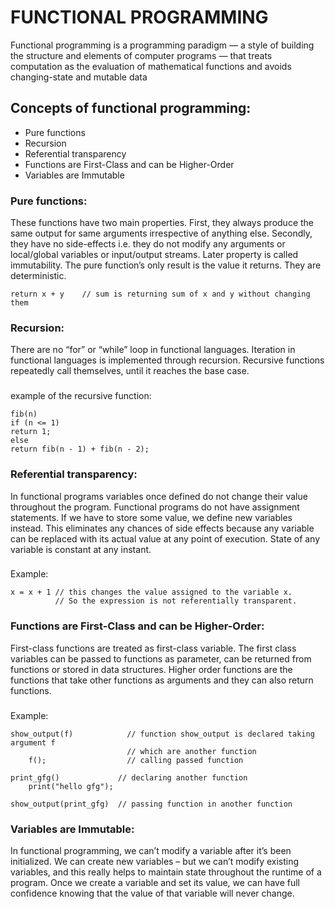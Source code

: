 # FUNCTIONAL PROGRAMMING
Functional programming is a programming paradigm — a style of building the structure and elements of computer programs — that treats computation as the evaluation of mathematical functions and avoids changing-state and mutable data 

## Concepts of functional programming: 

* Pure functions
* Recursion
* Referential transparency
* Functions are First-Class and can be Higher-Order
* Variables are Immutable

### Pure functions: 
These functions have two main properties. First, they always produce the same output for same arguments irrespective of anything else. 
Secondly, they have no side-effects i.e. they do not modify any arguments or local/global variables or input/output streams. 
Later property is called immutability. The pure function’s only result is the value it returns. They are deterministic. 
```sum(x, y)           // sum is function taking x and y as arguments
return x + y    // sum is returning sum of x and y without changing them
```

### Recursion: 
There are no “for” or “while” loop in functional languages. Iteration in functional languages is implemented through recursion. Recursive functions repeatedly call themselves, until it reaches the base case. 
    
###
example of the recursive function:  
```
fib(n)
if (n <= 1)
return 1;
else
return fib(n - 1) + fib(n - 2);
```
### Referential transparency: 
In functional programs variables once defined do not change their value throughout the program. Functional programs do not have assignment statements. If we have to store some value, we define new variables instead. This eliminates any chances of side effects because any variable can be replaced with its actual value at any point of execution. State of any variable is constant at any instant. 
###
Example:  
```
x = x + 1 // this changes the value assigned to the variable x.
          // So the expression is not referentially transparent. 
```

### Functions are First-Class and can be Higher-Order:
 First-class functions are treated as first-class variable. The first class variables can be passed to functions as parameter, can be returned from functions or stored in data structures. Higher order functions are the functions that take other functions as arguments and they can also return functions. 
###
Example: 
```
show_output(f)            // function show_output is declared taking argument f 
                          // which are another function
    f();                  // calling passed function

print_gfg()             // declaring another function 
    print("hello gfg");

show_output(print_gfg)  // passing function in another function
```
### Variables are Immutable: 
In functional programming, we can’t modify a variable after it’s been initialized. We can create new variables – but we can’t modify existing variables, and this really helps to maintain state throughout the runtime of a program. Once we create a variable and set its value, we can have full confidence knowing that the value of that variable will never change.  